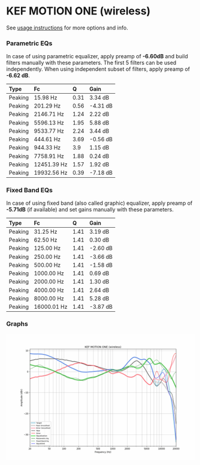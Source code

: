 # KEF MOTION ONE (wireless)
See [usage instructions](https://github.com/jaakkopasanen/AutoEq#usage) for more options and info.

### Parametric EQs
In case of using parametric equalizer, apply preamp of **-6.60dB** and build filters manually
with these parameters. The first 5 filters can be used independently.
When using independent subset of filters, apply preamp of **-6.62 dB**.

| Type    | Fc          |    Q | Gain     |
|:--------|:------------|:-----|:---------|
| Peaking | 15.98 Hz    | 0.31 | 3.34 dB  |
| Peaking | 201.29 Hz   | 0.56 | -4.31 dB |
| Peaking | 2146.71 Hz  | 1.24 | 2.22 dB  |
| Peaking | 5596.13 Hz  | 1.95 | 5.88 dB  |
| Peaking | 9533.77 Hz  | 2.24 | 3.44 dB  |
| Peaking | 444.61 Hz   | 3.69 | -0.56 dB |
| Peaking | 944.33 Hz   | 3.9  | 1.15 dB  |
| Peaking | 7758.91 Hz  | 1.88 | 0.24 dB  |
| Peaking | 12451.39 Hz | 1.57 | 1.92 dB  |
| Peaking | 19932.56 Hz | 0.39 | -7.18 dB |

### Fixed Band EQs
In case of using fixed band (also called graphic) equalizer, apply preamp of **-5.71dB**
(if available) and set gains manually with these parameters.

| Type    | Fc          |    Q | Gain     |
|:--------|:------------|:-----|:---------|
| Peaking | 31.25 Hz    | 1.41 | 3.19 dB  |
| Peaking | 62.50 Hz    | 1.41 | 0.30 dB  |
| Peaking | 125.00 Hz   | 1.41 | -2.60 dB |
| Peaking | 250.00 Hz   | 1.41 | -3.66 dB |
| Peaking | 500.00 Hz   | 1.41 | -1.58 dB |
| Peaking | 1000.00 Hz  | 1.41 | 0.69 dB  |
| Peaking | 2000.00 Hz  | 1.41 | 1.30 dB  |
| Peaking | 4000.00 Hz  | 1.41 | 2.64 dB  |
| Peaking | 8000.00 Hz  | 1.41 | 5.28 dB  |
| Peaking | 16000.01 Hz | 1.41 | -3.87 dB |

### Graphs
![](./KEF%20MOTION%20ONE%20(wireless).png)